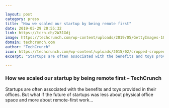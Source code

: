 ```yaml
---

layout: post
category: press
title: "How we scaled our startup by being remote first"
date: 2019-05-29 20:55:32
link: https://tcrn.ch/2W31Gdj
image: https://techcrunch.com/wp-content/uploads/2019/05/GettyImages-1051594342.jpg?w=601
domain: techcrunch.com
author: "TechCrunch"
icon: https://techcrunch.com/wp-content/uploads/2015/02/cropped-cropped-favicon-gradient.png?w=180
excerpt: "Startups are often associated with the benefits and toys provided in their offices. But what if the future of startups was less about physical office space and more about remote-first work..."

---
```


### How we scaled our startup by being remote first – TechCrunch

Startups are often associated with the benefits and toys provided in their offices. But what if the future of startups was less about physical office space and more about remote-first work...